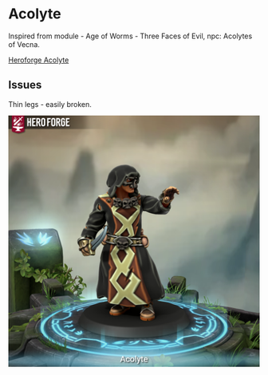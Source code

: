 # Acolyte
Inspired from module - Age of Worms - Three Faces of Evil, npc: Acolytes of Vecna.

[Heroforge Acolyte](https://www.heroforge.com/load_config%3D46155257/)

## Issues
Thin legs - easily broken.

![Acolyte render](/Heroforge/Acolyte/Acolyte-screenshot.png)